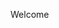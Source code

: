 <!DOCTYPE html>
<html lang="en">
<head>
    <meta charset="utf-8">
    <meta name="viewport" content="width=device-width, initial-scale=1">
    <title>Git Pi Pages</title>
    <link rel="stylesheet" href="">
</head>
<body>
 <div>
  <p>Welcome</p>
 </div>
</body>
</html>
